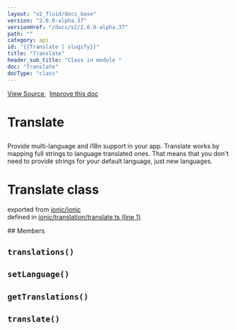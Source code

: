 ```yaml
---
layout: "v2_fluid/docs_base"
version: "2.0.0-alpha.37"
versionHref: "/docs/v2/2.0.0-alpha.37"
path: ""
category: api
id: "{{Translate | slugify}}"
title: "Translate"
header_sub_title: "Class in module "
doc: "Translate"
docType: "class"
---
```



<div class="improve-docs">
  <a href='http://github.com/driftyco/ionic2/tree/master/ionic/translation/translate.ts#L0'>
    View Source
  </a>
  &nbsp;
  <a href='http://github.com/driftyco/ionic2/edit/master/ionic/translation/translate.ts#L0'>
    Improve this doc
  </a>
</div>




<h1 class="api-title">

  Translate



</h1>





<p>Provide multi-language and i18n support in your app. Translate works by
mapping full strings to language translated ones. That means that you don&#39;t need
to provide strings for your default language, just new languages.</p>


<h1 class="class export">Translate <span class="type">class</span></h1>
<p class="module">exported from <a href='undefined'>ionic/ionic</a><br/>
defined in <a href="https://github.com/driftyco/ionic2/tree/master/ionic/translation/translate.ts#L1-L65">ionic/translation/translate.ts (line 1)</a>
</p>
## Members

<div id="translations"></div>
<h2>
  <code>translations()</code>

</h2>












<div id="setLanguage"></div>
<h2>
  <code>setLanguage()</code>

</h2>












<div id="getTranslations"></div>
<h2>
  <code>getTranslations()</code>

</h2>












<div id="translate"></div>
<h2>
  <code>translate()</code>

</h2>












